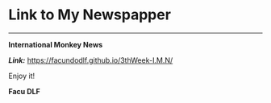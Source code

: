 ﻿# Link to My Newspapper
---

**International Monkey News**

***Link:***
https://facundodlf.github.io/3thWeek-I.M.N/


Enjoy it!

**Facu DLF**
